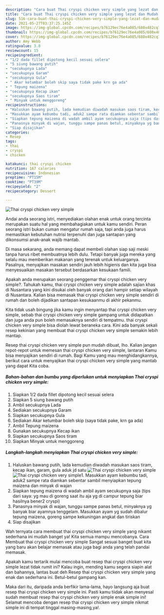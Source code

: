 ```yaml
---
description: "Cara buat Thai cryspi chicken very simple yang lezat dan Mudah Dibuat"
title: "Cara buat Thai cryspi chicken very simple yang lezat dan Mudah Dibuat"
slug: 516-cara-buat-thai-cryspi-chicken-very-simple-yang-lezat-dan-mudah-dibuat
date: 2021-05-27T03:37:25.145Z
image: https://img-global.cpcdn.com/recipes/b76129ec76e4a085/680x482cq70/thai-cryspi-chicken-very-simple-foto-resep-utama.jpg
thumbnail: https://img-global.cpcdn.com/recipes/b76129ec76e4a085/680x482cq70/thai-cryspi-chicken-very-simple-foto-resep-utama.jpg
cover: https://img-global.cpcdn.com/recipes/b76129ec76e4a085/680x482cq70/thai-cryspi-chicken-very-simple-foto-resep-utama.jpg
author: Amy Webb
ratingvalue: 3.8
reviewcount: 15
recipeingredient:
- "1/2 dada fillet dipotong kecil sesuai selera"
- "5 siung bawang putih"
- "secukupnya Lada"
- "secukupnya Garam"
- "secukupnya Gula"
- " Akar ketumbar boleh skip saya tidak pake krn ga ada"
- " Tepung maizena"
- "secukupnya Kecap ikan"
- "secukupnya Saos tiram"
- " Minyak untuk menggoreng"
recipeinstructions:
- "Haluskan bawang putih, lada kemudian diwadah masukan saos tiram, kecap ikan, garam, gula aduk jd satu"
- "Masukkan ayam kebumbu tadi, aduk2 sampe rata diamkan sebentar sambil menyiapkan tepung maizena dan minyak di wajan"
- "Siapkan tepung maizena di wadah ambil ayam secukupnya saja (tips dari saya: yg mau di goreng saat itu aja yg di campur tepung biar hasilnya bener2 cryspi)"
- "Panasnya minyak di wajan, tunggu sampe panas betul, minyaknya yg banyak biar ayamnya tenggelam. Masukkan ayam yg sudah dibalur tepung maizena, goreng sampe kekuningan angkat dan tiriskan"
- "Siap disajikan"
categories:
- Resep
tags:
- thai
- cryspi
- chicken

katakunci: thai cryspi chicken 
nutrition: 167 calories
recipecuisine: Indonesian
preptime: "PT15M"
cooktime: "PT39M"
recipeyield: "2"
recipecategory: Dessert

---
```



![Thai cryspi chicken very simple](https://img-global.cpcdn.com/recipes/b76129ec76e4a085/680x482cq70/thai-cryspi-chicken-very-simple-foto-resep-utama.jpg)

Andai anda seorang istri, menyediakan olahan enak untuk orang tercinta merupakan suatu hal yang membahagiakan untuk kamu sendiri. Peran seorang istri bukan cuman mengatur rumah saja, tapi anda juga harus memastikan kebutuhan nutrisi terpenuhi dan juga santapan yang dikonsumsi anak-anak wajib mantab.

Di masa  sekarang, anda memang dapat membeli olahan siap saji meski tanpa harus ribet membuatnya lebih dulu. Tetapi banyak juga mereka yang selalu mau memberikan makanan yang terenak untuk keluarganya. Pasalnya, menyajikan masakan sendiri jauh lebih higienis dan kita juga bisa menyesuaikan masakan tersebut berdasarkan kesukaan famili. 



Apakah anda merupakan seorang penggemar thai cryspi chicken very simple?. Tahukah kamu, thai cryspi chicken very simple adalah sajian khas di Nusantara yang kini disukai oleh banyak orang dari hampir setiap wilayah di Nusantara. Kalian bisa memasak thai cryspi chicken very simple sendiri di rumah dan boleh dijadikan santapan kesukaanmu di akhir pekanmu.

Kita tidak usah bingung jika kamu ingin menyantap thai cryspi chicken very simple, sebab thai cryspi chicken very simple gampang untuk didapatkan dan juga anda pun boleh memasaknya sendiri di tempatmu. thai cryspi chicken very simple bisa diolah lewat beraneka cara. Kini ada banyak sekali resep kekinian yang membuat thai cryspi chicken very simple semakin lebih mantap.

Resep thai cryspi chicken very simple pun mudah dibuat, lho. Kalian jangan repot-repot untuk memesan thai cryspi chicken very simple, lantaran Kamu bisa menyajikan sendiri di rumah. Bagi Kamu yang mau menghidangkannya, berikut cara untuk menyajikan thai cryspi chicken very simple yang mantab yang dapat Kita coba.

<!--inarticleads1-->

##### Bahan-bahan dan bumbu yang diperlukan untuk menyiapkan Thai cryspi chicken very simple:

1. Siapkan 1/2 dada fillet dipotong kecil sesuai selera
1. Siapkan 5 siung bawang putih
1. Ambil secukupnya Lada
1. Sediakan secukupnya Garam
1. Siapkan secukupnya Gula
1. Sediakan  Akar ketumbar boleh skip (saya tidak pake, krn ga ada)
1. Ambil  Tepung maizena
1. Gunakan secukupnya Kecap ikan
1. Siapkan secukupnya Saos tiram
1. Siapkan  Minyak untuk menggoreng




<!--inarticleads2-->

##### Langkah-langkah menyiapkan Thai cryspi chicken very simple:

1. Haluskan bawang putih, lada kemudian diwadah masukan saos tiram, kecap ikan, garam, gula aduk jd satu
<img src="https://img-global.cpcdn.com/steps/7e494f9dee42d56c/160x128cq70/thai-cryspi-chicken-very-simple-langkah-memasak-1-foto.jpg" alt="Thai cryspi chicken very simple"><img src="https://img-global.cpcdn.com/steps/8acb121eccb0ead4/160x128cq70/thai-cryspi-chicken-very-simple-langkah-memasak-1-foto.jpg" alt="Thai cryspi chicken very simple">1. Masukkan ayam kebumbu tadi, aduk2 sampe rata diamkan sebentar sambil menyiapkan tepung maizena dan minyak di wajan
1. Siapkan tepung maizena di wadah ambil ayam secukupnya saja (tips dari saya: yg mau di goreng saat itu aja yg di campur tepung biar hasilnya bener2 cryspi)
1. Panasnya minyak di wajan, tunggu sampe panas betul, minyaknya yg banyak biar ayamnya tenggelam. Masukkan ayam yg sudah dibalur tepung maizena, goreng sampe kekuningan angkat dan tiriskan
1. Siap disajikan




Wah ternyata cara membuat thai cryspi chicken very simple yang nikamt sederhana ini mudah banget ya! Kita semua mampu mencobanya. Cara Membuat thai cryspi chicken very simple Sangat sesuai banget buat kita yang baru akan belajar memasak atau juga bagi anda yang telah pandai memasak.

Apakah kamu tertarik mulai mencoba buat resep thai cryspi chicken very simple lezat tidak rumit ini? Kalau ingin, mending kamu segera siapin alat dan bahannya, lantas buat deh Resep thai cryspi chicken very simple yang enak dan sederhana ini. Betul-betul gampang kan. 

Maka dari itu, daripada anda berfikir lama-lama, hayo langsung aja buat resep thai cryspi chicken very simple ini. Pasti kamu tiidak akan menyesal sudah membuat resep thai cryspi chicken very simple enak simple ini! Selamat mencoba dengan resep thai cryspi chicken very simple nikmat simple ini di tempat tinggal masing-masing,ya!.

